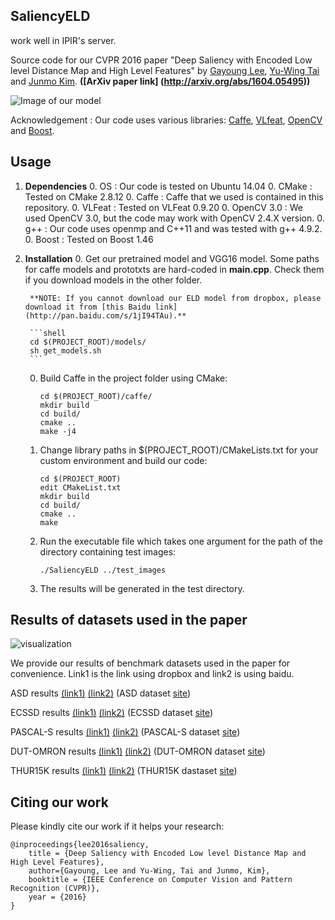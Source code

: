 ## SaliencyELD
work well in IPIR's server.

Source code for our CVPR 2016 paper "Deep Saliency with Encoded Low level Distance Map and High Level Features" by [Gayoung Lee](https://sites.google.com/site/gylee1103/), [Yu-Wing Tai](http://www.gdriv.es/yuwing) and [Junmo Kim](https://sites.google.com/site/siitkaist/professor). **([ArXiv paper link] (http://arxiv.org/abs/1604.05495))**

![Image of our model](./figs/model_pic.png)

Acknowledgement : Our code uses various libraries: [Caffe](http://github.com/BVLC/caffe), [VLfeat](http://www.vlfeat.org), [OpenCV](http://www.opencv.org) and [Boost](http://www.boost.org).

## Usage
1. **Dependencies**
    0. OS : Our code is tested on Ubuntu 14.04
    0. CMake : Tested on CMake 2.8.12
    0. Caffe : Caffe that we used is contained in this repository.
    0. VLFeat : Tested on VLFeat 0.9.20
    0. OpenCV 3.0 : We used OpenCV 3.0, but the code may work with OpenCV 2.4.X version.
    0. g++ : Our code uses openmp and C++11 and was tested with g++ 4.9.2.
    0. Boost : Tested on Boost 1.46

2. **Installation**
    0. Get our pretrained model and VGG16 model. Some paths for caffe models and prototxts are hard-coded in **main.cpp**. Check them if you download models in the other folder.
       
        **NOTE: If you cannot download our ELD model from dropbox, please download it from [this Baidu link](http://pan.baidu.com/s/1jI94TAu).**

        ```shell
        cd $(PROJECT_ROOT)/models/
        sh get_models.sh
        ```

    0. Build Caffe in the project folder using CMake:

        ```shell
        cd $(PROJECT_ROOT)/caffe/
        mkdir build
        cd build/
        cmake ..
        make -j4
        ```

    0. Change library paths in $(PROJECT_ROOT)/CMakeLists.txt for your custom environment and build our code:

        ```shell
        cd $(PROJECT_ROOT)
        edit CMakeList.txt
        mkdir build
        cd build/
        cmake ..
        make
        ```

    0. Run the executable file which takes one argument for the path of the directory containing test images:

        ```shell
        ./SaliencyELD ../test_images
        ```

    0. The results will be generated in the test directory.

## Results of datasets used in the paper

![visualization](./figs/visualization.png)

We provide our results of benchmark datasets used in the paper for convenience. Link1 is the link using dropbox and link2 is using baidu.

ASD results [(link1)](https://www.dropbox.com/s/mpkxuuok5h4sp7b/ASD_ELD.tar.gz?dl=1) [(link2)](http://pan.baidu.com/s/1i4QREQD) (ASD dataset [site](http://ivrlwww.epfl.ch/supplementary_material/RK_CVPR09/index))

ECSSD results [(link1)](https://www.dropbox.com/s/j5xooaqkxpduh51/ECSSD_ELD.tar.gz?dl=1) [(link2)](http://pan.baidu.com/s/1o7A211g) (ECSSD dataset [site](http://www.cse.cuhk.edu.hk/leojia/projects/hsaliency/dataset.html))

PASCAL-S results [(link1)](https://www.dropbox.com/s/o2g9ykynkpqjgdw/pascal_ELD.tar.gz?dl=1) [(link2)](http://pan.baidu.com/s/1eS8rgDs) (PASCAL-S dataset [site](http://cbi.gatech.edu/salobj/))

DUT-OMRON results [(link1)](https://www.dropbox.com/s/kyomr7lnn42og4q/DUTOMRON_ELD.tar.gz?dl=1) [(link2)](http://pan.baidu.com/s/1eS2R2eQ) (DUT-OMRON dataset [site](http://202.118.75.4/lu/DUT-OMRON/index.htm))

THUR15K results [(link1)](https://www.dropbox.com/s/zu004jx5hc0kabn/THUR15000_ELD.tar.gz?dl=1) [(link2)](http://pan.baidu.com/s/1hs0L57e) (THUR15K dastaset [site](http://mmcheng.net/gsal/))



## Citing our work
Please kindly cite our work if it helps your research:

    @inproceedings{lee2016saliency,
        title = {Deep Saliency with Encoded Low level Distance Map and High Level Features},
        author={Gayoung, Lee and Yu-Wing, Tai and Junmo, Kim},
        booktitle = {IEEE Conference on Computer Vision and Pattern Recognition (CVPR)},
        year = {2016}
    }

